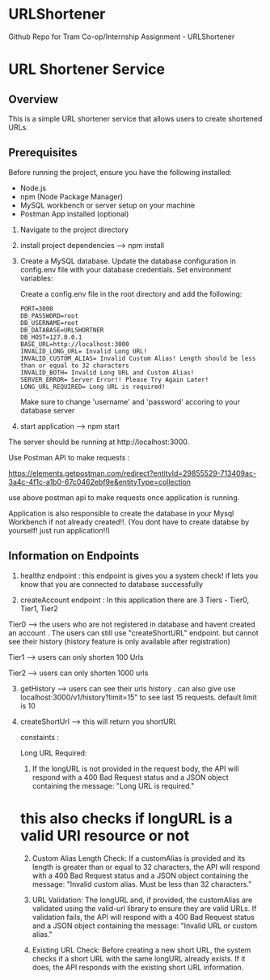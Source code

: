 # URLShortener

Github Repo for Tram Co-op/Internship Assignment - URLShortener

# URL Shortener Service

## Overview

This is a simple URL shortener service that allows users to create shortened URLs.

## Prerequisites

Before running the project, ensure you have the following installed:

- Node.js
- npm (Node Package Manager)
- MySQL workbench or server setup on your machine
- Postman App installed (optional)

1.  Navigate to the project directory

2.  install project dependencies --> npm install

3.  Create a MySQL database.
    Update the database configuration in config.env file with your database credentials.
    Set environment variables:

    Create a config.env file in the root directory and add the following:

        PORT=3000
        DB_PASSWORD=root
        DB_USERNAME=root
        DB_DATABASE=URLSHORTNER
        DB_HOST=127.0.0.1
        BASE_URL=http://localhost:3000
        INVALID_LONG_URL= Invalid Long URL!
        INVALID_CUSTOM_ALIAS= Invalid Custom Alias! Length should be less than or equal to 32 characters
        INVALID_BOTH= Invalid Long URL and Custom Alias!
        SERVER_ERROR= Server Error!! Please Try Again Later!
        LONG_URL_REQUIRED= Long URL is required!

    Make sure to change 'username' and 'password' accoring to your database server

4.  start application --> npm start

The server should be running at http://localhost:3000.

Use Postman API to make requests :

https://elements.getpostman.com/redirect?entityId=29855529-713409ac-3a4c-4f1c-a1b0-67c0462ebf9e&entityType=collection

use above postman api to make requests once application is running.

Application is also responsible to create the database in your Mysql Workbench if not already created!!. (You dont have to create databse by yourself! just run application!!)

## Information on Endpoints

1. healthz endpoint : this endpoint is gives you a system check! if lets you know that you are connected to database successfully

2. createAccount endpoint : In this application there are 3 Tiers - Tier0, Tier1, Tier2

Tier0 --> the users who are not registered in database and havent created an account . The users can still use "createShortURL" endpoint. but cannot see their history (history feature is only available after registration)

Tier1 --> users can only shorten 100 Urls

Tier2 --> users can only shorten 1000 urls

3. getHistory --> users can see their urls history . can also give use localhost:3000/v1/history?limit=15" to see last 15 requests. default limit is 10

4. createShortUrl --> this will return you shortURl.

   constaints :

   Long URL Required:

   1. If the longURL is not provided in the request body, the API will respond with a 400 Bad Request status and a JSON object containing the message: "Long URL is required."

   # this also checks if longURL is a valid URI resource or not

   2. Custom Alias Length Check: If a customAlias is provided and its length is greater than or equal to 32 characters, the API will respond with a 400 Bad Request status and a JSON object containing the message: "Invalid custom alias. Must be less than 32 characters."

   3. URL Validation: The longURL and, if provided, the customAlias are validated using the valid-url library to ensure they are valid URLs. If validation fails, the API will respond with a 400 Bad Request status and a JSON object containing the message: "Invalid URL or custom alias."

   4. Existing URL Check: Before creating a new short URL, the system checks if a short URL with the same longURL already exists. If it does, the API responds with the existing short URL information.

